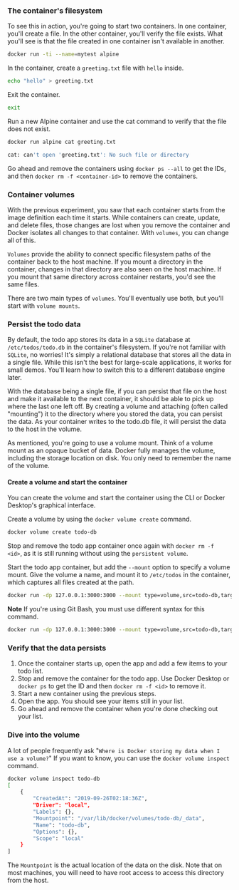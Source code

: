 ### The container's filesystem

To see this in action, you're going to start two containers. In one container, you'll create a file. In the other container, you'll verify the file exists. What you'll see is that the file created in one container isn't available in another.
```bash
docker run -ti --name=mytest alpine
```

In the container, create a `greeting.txt` file with `hello` inside.
```bash
echo "hello" > greeting.txt
```

Exit the container.
```bash
exit
```

Run a new Alpine container and use the cat command to verify that the file does not exist.
```bash
docker run alpine cat greeting.txt

cat: can't open 'greeting.txt': No such file or directory
```

Go ahead and remove the containers using `docker ps --all` to get the IDs, and then `docker rm -f <container-id>` to remove the containers.


### Container volumes
With the previous experiment, you saw that each container starts from the image definition each time it starts. While containers can create, update, and delete files, those changes are lost when you remove the container and Docker isolates all changes to that container. With `volumes`, you can change all of this.

`Volumes` provide the ability to connect specific filesystem paths of the container back to the host machine. If you mount a directory in the container, changes in that directory are also seen on the host machine. If you mount that same directory across container restarts, you'd see the same files.

There are two main types of `volumes`. You'll eventually use both, but you'll start with `volume mounts`.


### Persist the todo data
By default, the todo app stores its data in a `SQLite` database at` /etc/todos/todo.db` in the container's filesystem. If you're not familiar with `SQLite`, no worries! It's simply a relational database that stores all the data in a single file. While this isn't the best for large-scale applications, it works for small demos. You'll learn how to switch this to a different database engine later.

With the database being a single file, if you can persist that file on the host and make it available to the next container, it should be able to pick up where the last one left off. By creating a volume and attaching (often called "mounting") it to the directory where you stored the data, you can persist the data. As your container writes to the todo.db file, it will persist the data to the host in the volume.

As mentioned, you're going to use a volume mount. Think of a volume mount as an opaque bucket of data. Docker fully manages the volume, including the storage location on disk. You only need to remember the name of the volume.


#### Create a volume and start the container
You can create the volume and start the container using the CLI or Docker Desktop's graphical interface.


Create a volume by using the `docker volume create` command.
```bash
docker volume create todo-db
```

Stop and remove the todo app container once again with `docker rm -f <id>`, as it is still running without using the `persistent volume`.

Start the todo app container, but add the `--mount` option to specify a volume mount. Give the volume a name, and mount it to `/etc/todos` in the container, which captures all files created at the path.
```bash
docker run -dp 127.0.0.1:3000:3000 --mount type=volume,src=todo-db,target=/etc/todos getting-started
```


**Note** If you're using Git Bash, you must use different syntax for this command.
```bash
docker run -dp 127.0.0.1:3000:3000 --mount type=volume,src=todo-db,target=//etc/todos getting-started
```


### Verify that the data persists
1. Once the container starts up, open the app and add a few items to your todo list.
2. Stop and remove the container for the todo app. Use Docker Desktop or `docker ps` to get the ID and then `docker rm -f <id>` to remove it.
3. Start a new container using the previous steps.
4. Open the app. You should see your items still in your list.
5. Go ahead and remove the container when you're done checking out your list.


### Dive into the volume
A lot of people frequently ask "`Where is Docker storing my data when I use a volume?`" If you want to know, you can use the `docker volume inspect` command.

```bash
docker volume inspect todo-db
[
    {
        "CreatedAt": "2019-09-26T02:18:36Z",
        "Driver": "local",
        "Labels": {},
        "Mountpoint": "/var/lib/docker/volumes/todo-db/_data",
        "Name": "todo-db",
        "Options": {},
        "Scope": "local"
    }
]
```

The `Mountpoint` is the actual location of the data on the disk. Note that on most machines, you will need to have root access to access this directory from the host.

